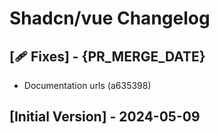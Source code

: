 # Shadcn/vue Changelog

## [🩹 Fixes] - {PR_MERGE_DATE}

- Documentation urls (a635398)

## [Initial Version] - 2024-05-09
